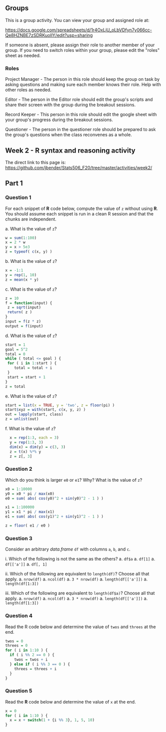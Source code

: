 ## Groups

This is a group activity. You can view your group and assigned role at:

https://docs.google.com/spreadsheets/d/1r4OxLjU_oLbVDfyn7y066cc-Qe8HZNBE7zSDRKuoIlY/edit?usp=sharing

If someone is absent, please assign their role to another member of your group.
If you need to switch roles within your group, please edit the "roles" sheet
as needed.

### Roles

Project Manager - The person in this role should keep the group on task
by asking questions and making sure each member knows their role.
Help with other roles as needed.

Editor - The person in the Editor role should edit the group's 
scripts and share their screen with the group during the breakout sessions. 

Record Keeper - This person in this role should edit the google sheet with your
group's progress during the breakout sessions.

Questioner - The person in the questioner role should be prepared to ask the
group's questions when the class reconvenes as a whole. 

## Week 2 - R syntax and reasoning activity

The direct link to this page is:
https://github.com/jbender/Stats506_F20/tree/master/activities/week2/

## Part 1

### Question 1
For each snippet of **R** code below, compute the value of `z` without using
**R**.  You should assume each  snippet is run in a clean R session and that 
the chunks are independent. 

a.  What is the value of `z`?

```r
w = sum(1:100)
x = 2 * w
y = x > 5e3
z = typeof( c(x, y) )
```

b.  What is the value of `z`?

```r
x = -1:1
y = rep(1, 10)
z = mean(x * y)
```

c. What is the value of `z`?
```r
z = 10
f = function(input) {
 z = sqrt(input)
 return( z )
}
input = f(z * z)
output = f(input)
```

d. What is the value of `z`?
```r
start = 1
goal = 5^2
total = 0
while ( total <= goal ) {
 for ( i in 1:start ) {
    total = total + i 
 }
 start = start + 1
}
z = total
```

e. What is the value of `z`? 
```r
start = list(x = TRUE, y = 'two', z = floor(pi) )
start$xyz = with(start, c(x, y, z) )
out = lapply(start, class)
z = unlist(out)
```

f. What is the value of `z`? 
```r
  x = rep(1:3, each = 3)
  y = rep(1:3, 3)
  dim(x) = dim(y) = c(3, 3)
  z = t(x) %*% y
  z = z[, 3]
```

### Question 2

Which do you think is larger `e0` or `e1`? Why? What is the value of `z`?

```r
x0 = 1:10000
y0 = x0 * pi / max(x0)
e0 = sum( abs( cos(y0)^2 + sin(y0)^2 - 1 ) )

x1 = 1:100000
y1 = x1 * pi / max(x1)
e1 = sum( abs( cos(y1)^2 + sin(y1)^2 - 1 ) )

z = floor( e1 / e0 )
```

### Question 3

Consider an arbitrary *data.frame* `df` with columns `a`, `b`, and `c`. 

  i. Which of the following is not the same as the others? 
   a. `df$a`
   a. `df[1]`
   a. `df[['a']]`
   a. `df[, 1]`
    
  ii. Which of the following are equivalent to `length(df)`? 
      Choose all that apply.
   a. `nrow(df)`
   a. `ncol(df)`
   a. `3 * nrow(df)`
   a. `length(df[['a']])`
   a. `length(df[1:3])`
    
  iii. Which of the following are equivalent to `length(df$a)`? 
       Choose all that apply.
   a. `nrow(df)`
   a. `ncol(df)`
   a. `3 * nrow(df)`
   a. `length(df[['a']])`
   a. `length(df[1:3])`
   
### Question 4

Read the R code below and determine the value of `twos` and `threes` at the end.

```r
twos = 0
threes = 0
for ( i in 1:10 ) {
  if ( i %% 2 == 0 ) {
    twos = twos + i
  } else if ( i %% 3 == 0 ) {
    threes = threes + i 
  }
}
```

### Question 5
Read the **R** code below and determine the value of `x` at the end.

```r
x = 0
for ( i in 1:10 ) {
  x = x + switch(1 + {i %% 3}, 1, 5, 10)
}
```
